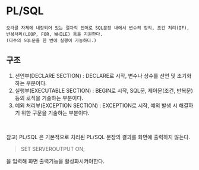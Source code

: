 
# PL/SQL
    오라클 자체에 내장되어 있는 절차적 언어로 SQL문장 내에서 변수의 정의, 조건 처리(IF), 반복처리(LOOP, FOR, WHILE) 등을 지원한다.
    (다수의 SQL문을 한 번에 실행이 가능하다.)

## 구조
1. 선언부(DECLARE SECTION) : DECLARE로 시작, 변수나 상수를 선언 및 초기화하는 부분이다.
2. 실행부(EXECUTABLE SECTION) : BEGIN로 시작, SQL문, 제어문(조건, 반복문) 등의 로직을 기술하는 부분이다.
3. 예외 처리부(EXCEPTION SECTION) : EXCEPTION로 시작, 예외 발생 시 해결하기 위한 구문을 기술하는 부분이다.

<BR>

참고) PL/SQL 은 기본적으로 처리된 PL/SQL 문장의 결과를 화면에 출력하지 않는다. 
> SET SERVEROUTPUT ON; 

을 입력해 화면 출력기능을 활성화시켜야한다.